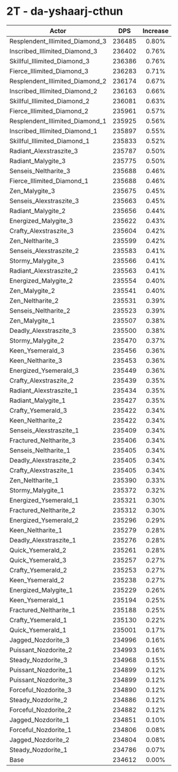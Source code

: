 # 2T - da-yshaarj-cthun
| Actor | DPS | Increase |
|---|:---:|:---:|
|Resplendent_Illimited_Diamond_3|236485|0.80%|
|Inscribed_Illimited_Diamond_3|236402|0.76%|
|Skillful_Illimited_Diamond_3|236386|0.76%|
|Fierce_Illimited_Diamond_3|236283|0.71%|
|Resplendent_Illimited_Diamond_2|236174|0.67%|
|Inscribed_Illimited_Diamond_2|236163|0.66%|
|Skillful_Illimited_Diamond_2|236081|0.63%|
|Fierce_Illimited_Diamond_2|235961|0.57%|
|Resplendent_Illimited_Diamond_1|235925|0.56%|
|Inscribed_Illimited_Diamond_1|235897|0.55%|
|Skillful_Illimited_Diamond_1|235833|0.52%|
|Radiant_Alexstraszite_3|235787|0.50%|
|Radiant_Malygite_3|235775|0.50%|
|Senseis_Neltharite_3|235688|0.46%|
|Fierce_Illimited_Diamond_1|235688|0.46%|
|Zen_Malygite_3|235675|0.45%|
|Senseis_Alexstraszite_3|235663|0.45%|
|Radiant_Malygite_2|235656|0.44%|
|Energized_Malygite_3|235622|0.43%|
|Crafty_Alexstraszite_3|235604|0.42%|
|Zen_Neltharite_3|235599|0.42%|
|Senseis_Alexstraszite_2|235583|0.41%|
|Stormy_Malygite_3|235566|0.41%|
|Radiant_Alexstraszite_2|235563|0.41%|
|Energized_Malygite_2|235554|0.40%|
|Zen_Malygite_2|235541|0.40%|
|Zen_Neltharite_2|235531|0.39%|
|Senseis_Neltharite_2|235523|0.39%|
|Zen_Malygite_1|235507|0.38%|
|Deadly_Alexstraszite_3|235500|0.38%|
|Stormy_Malygite_2|235470|0.37%|
|Keen_Ysemerald_3|235456|0.36%|
|Keen_Neltharite_3|235453|0.36%|
|Energized_Ysemerald_3|235449|0.36%|
|Crafty_Alexstraszite_2|235439|0.35%|
|Radiant_Alexstraszite_1|235434|0.35%|
|Radiant_Malygite_1|235427|0.35%|
|Crafty_Ysemerald_3|235422|0.34%|
|Keen_Neltharite_2|235422|0.34%|
|Senseis_Alexstraszite_1|235409|0.34%|
|Fractured_Neltharite_3|235406|0.34%|
|Senseis_Neltharite_1|235405|0.34%|
|Deadly_Alexstraszite_2|235405|0.34%|
|Crafty_Alexstraszite_1|235405|0.34%|
|Zen_Neltharite_1|235390|0.33%|
|Stormy_Malygite_1|235372|0.32%|
|Energized_Ysemerald_1|235321|0.30%|
|Fractured_Neltharite_2|235312|0.30%|
|Energized_Ysemerald_2|235296|0.29%|
|Keen_Neltharite_1|235279|0.28%|
|Deadly_Alexstraszite_1|235276|0.28%|
|Quick_Ysemerald_2|235261|0.28%|
|Quick_Ysemerald_3|235257|0.27%|
|Crafty_Ysemerald_2|235253|0.27%|
|Keen_Ysemerald_2|235238|0.27%|
|Energized_Malygite_1|235229|0.26%|
|Keen_Ysemerald_1|235194|0.25%|
|Fractured_Neltharite_1|235188|0.25%|
|Crafty_Ysemerald_1|235130|0.22%|
|Quick_Ysemerald_1|235001|0.17%|
|Jagged_Nozdorite_3|234996|0.16%|
|Puissant_Nozdorite_2|234993|0.16%|
|Steady_Nozdorite_3|234968|0.15%|
|Puissant_Nozdorite_1|234899|0.12%|
|Puissant_Nozdorite_3|234899|0.12%|
|Forceful_Nozdorite_3|234890|0.12%|
|Steady_Nozdorite_2|234886|0.12%|
|Forceful_Nozdorite_2|234882|0.12%|
|Jagged_Nozdorite_1|234851|0.10%|
|Forceful_Nozdorite_1|234806|0.08%|
|Jagged_Nozdorite_2|234804|0.08%|
|Steady_Nozdorite_1|234786|0.07%|
|Base|234612|0.00%|
